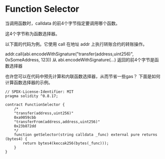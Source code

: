 # Function Selector
当调用函数时，calldata 的前4个字节指定要调用哪个函数。

这4个字节称为函数选择器。

以下面的代码为例。它使用 call 在地址 addr 上执行转账合约的转账操作。

addr.call(abi.encodeWithSignature("transfer(address,uint256)", 0xSomeAddress, 123))
从 abi.encodeWithSignature(...) 返回的前4个字节是函数选择器

也许您可以在代码中预先计算和内联函数选择器，从而节省一些gas？
下面是如何计算函数选择器的示例。



```solidity
// SPDX-License-Identifier: MIT
pragma solidity ^0.8.17;

contract FunctionSelector {
    /*
    "transfer(address,uint256)"
    0xa9059cbb
    "transferFrom(address,address,uint256)"
    0x23b872dd
    */
    function getSelector(string calldata _func) external pure returns (bytes4) {
        return bytes4(keccak256(bytes(_func)));
    }
}
```